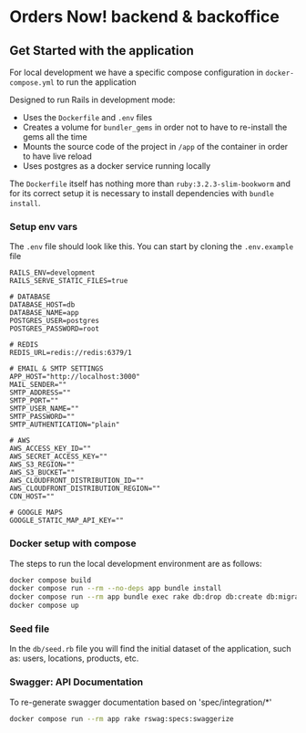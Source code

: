 # Orders Now! backend & backoffice

## Get Started with the application

For local development we have a specific compose configuration in `docker-compose.yml` to run the application

Designed to run Rails in development mode:
- Uses the `Dockerfile` and `.env` files
- Creates a volume for `bundler_gems` in order not to have to re-install the gems all the time
- Mounts the source code of the project in `/app` of the container in order to have live reload
- Uses postgres as a docker service running locally

The `Dockerfile` itself has nothing more than `ruby:3.2.3-slim-bookworm` and for its correct setup it is necessary to install dependencies with `bundle install`.

### Setup env vars

The `.env` file should look like this. You can start by cloning the `.env.example` file

```
RAILS_ENV=development
RAILS_SERVE_STATIC_FILES=true

# DATABASE
DATABASE_HOST=db
DATABASE_NAME=app
POSTGRES_USER=postgres
POSTGRES_PASSWORD=root

# REDIS
REDIS_URL=redis://redis:6379/1

# EMAIL & SMTP SETTINGS
APP_HOST="http://localhost:3000"
MAIL_SENDER=""
SMTP_ADDRESS=""
SMTP_PORT=""
SMTP_USER_NAME=""
SMTP_PASSWORD=""
SMTP_AUTHENTICATION="plain"

# AWS
AWS_ACCESS_KEY_ID=""
AWS_SECRET_ACCESS_KEY=""
AWS_S3_REGION=""
AWS_S3_BUCKET=""
AWS_CLOUDFRONT_DISTRIBUTION_ID=""
AWS_CLOUDFRONT_DISTRIBUTION_REGION=""
CDN_HOST=""

# GOOGLE MAPS
GOOGLE_STATIC_MAP_API_KEY=""
```

### Docker setup with compose

The steps to run the local development environment are as follows:

```bash
docker compose build
docker compose run --rm --no-deps app bundle install
docker compose run --rm app bundle exec rake db:drop db:create db:migrate db:seed
docker compose up
```

### Seed file

In the `db/seed.rb` file you will find the initial dataset of the application, such as: users, locations, products, etc.

### Swagger: API Documentation

To re-generate swagger documentation based on 'spec/integration/*'

```bash
docker compose run --rm app rake rswag:specs:swaggerize
```